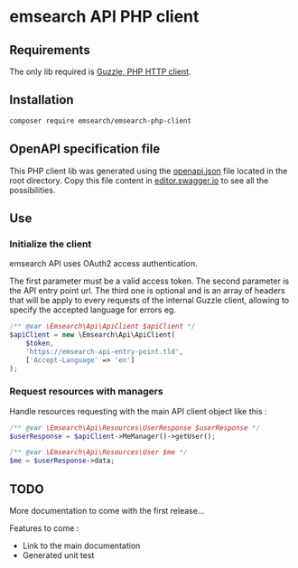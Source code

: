 # emsearch API PHP client #

## Requirements ##

The only lib required is [Guzzle, PHP HTTP client](https://github.com/guzzle/guzzle).

## Installation ##

```bash
composer require emsearch/emsearch-php-client
```

## OpenAPI specification file ##

This PHP client lib was generated using the [openapi.json](./openapi.json) file located in the root directory.
Copy this file content in [editor.swagger.io](https://editor.swagger.io/) to see all the possibilities.

## Use ##

### Initialize the client ###

emsearch API uses OAuth2 access authentication.

The first parameter must be a valid access token.
The second parameter is the API entry point url.
The third one is optional and is an array of headers that will be apply to every requests of the internal Guzzle client,
allowing to specify the accepted language for errors eg.


```php
/** @var \Emsearch\Api\ApiClient $apiClient */
$apiClient = new \Emsearch\Api\ApiClient(
    $token,
    'https://emsearch-api-entry-point.tld',
    ['Accept-Language' => 'en']
);
```

### Request resources with managers ###

Handle resources requesting with the main API client object like this :

```php
/** @var \Emsearch\Api\Resources\UserResponse $userResponse */
$userResponse = $apiClient->MeManager()->getUser();

/** @var \Emsearch\Api\Resources\User $me */
$me = $userResponse->data;
```

## TODO ##

More documentation to come with the first release...

Features to come :
- Link to the main documentation
- Generated unit test